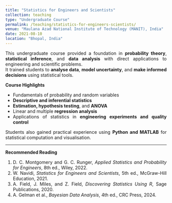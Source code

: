 ```yaml
---
title: "Statistics for Engineers and Scientists"
collection: teaching
type: "Undergraduate Course"
permalink: /teaching/statistics-for-engineers-scientists/
venue: "Maulana Azad National Institute of Technology (MANIT), India"
date: 2021-08-10
location: "Bhopal, India"
---
```


<div style="text-align:justify; text-justify:inter-word;" markdown="1">

This undergraduate course provided a foundation in **probability theory**, **statistical inference**, and **data analysis** with direct applications to engineering and scientific problems.  
It trained students to **analyse data**, **model uncertainty**, and **make informed decisions** using statistical tools.

**Course Highlights**
- Fundamentals of probability and random variables  
- **Descriptive and inferential statistics**  
- **Estimation, hypothesis testing**, and **ANOVA**  
- Linear and multiple **regression analysis**  
- Applications of statistics in **engineering experiments and quality control**

Students also gained practical experience using **Python and MATLAB** for statistical computation and visualisation.

---

**Recommended Reading**
1. D. C. Montgomery and G. C. Runger, *Applied Statistics and Probability for Engineers*, 8th ed., Wiley, 2022.  
2. W. Navidi, *Statistics for Engineers and Scientists*, 5th ed., McGraw-Hill Education, 2021.
3. A. Field, J. Miles, and Z. Field, *Discovering Statistics Using R*, Sage Publications, 2020.  
4. A. Gelman et al., *Bayesian Data Analysis*, 4th ed., CRC Press, 2024.

</div>
